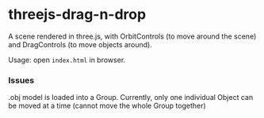 # threejs-drag-n-drop

A scene rendered in three.js, with OrbitControls (to move around the scene) and DragControls (to move objects around).

Usage: open `index.html` in browser.

### Issues

.obj model is loaded into a Group. Currently, only one individual Object can be moved at a time (cannot move the whole Group together)